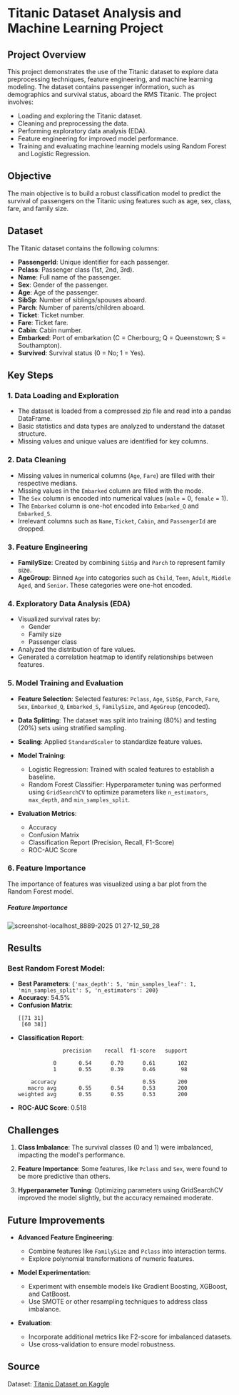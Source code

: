 # Titanic Dataset Analysis and Machine Learning Project

## Project Overview
This project demonstrates the use of the Titanic dataset to explore data preprocessing techniques, feature engineering, and machine learning modeling. The dataset contains passenger information, such as demographics and survival status, aboard the RMS Titanic. The project involves:

- Loading and exploring the Titanic dataset.
- Cleaning and preprocessing the data.
- Performing exploratory data analysis (EDA).
- Feature engineering for improved model performance.
- Training and evaluating machine learning models using Random Forest and Logistic Regression.

## Objective
The main objective is to build a robust classification model to predict the survival of passengers on the Titanic using features such as age, sex, class, fare, and family size.

## Dataset
The Titanic dataset contains the following columns:

- **PassengerId**: Unique identifier for each passenger.
- **Pclass**: Passenger class (1st, 2nd, 3rd).
- **Name**: Full name of the passenger.
- **Sex**: Gender of the passenger.
- **Age**: Age of the passenger.
- **SibSp**: Number of siblings/spouses aboard.
- **Parch**: Number of parents/children aboard.
- **Ticket**: Ticket number.
- **Fare**: Ticket fare.
- **Cabin**: Cabin number.
- **Embarked**: Port of embarkation (C = Cherbourg; Q = Queenstown; S = Southampton).
- **Survived**: Survival status (0 = No; 1 = Yes).

## Key Steps

### 1. Data Loading and Exploration
- The dataset is loaded from a compressed zip file and read into a pandas DataFrame.
- Basic statistics and data types are analyzed to understand the dataset structure.
- Missing values and unique values are identified for key columns.

### 2. Data Cleaning
- Missing values in numerical columns (`Age`, `Fare`) are filled with their respective medians.
- Missing values in the `Embarked` column are filled with the mode.
- The `Sex` column is encoded into numerical values (`male` = 0, `female` = 1).
- The `Embarked` column is one-hot encoded into `Embarked_Q` and `Embarked_S`.
- Irrelevant columns such as `Name`, `Ticket`, `Cabin`, and `PassengerId` are dropped.

### 3. Feature Engineering
- **FamilySize**: Created by combining `SibSp` and `Parch` to represent family size.
- **AgeGroup**: Binned `Age` into categories such as `Child`, `Teen`, `Adult`, `Middle Aged`, and `Senior`. These categories were one-hot encoded.

### 4. Exploratory Data Analysis (EDA)
- Visualized survival rates by:
  - Gender
  - Family size
  - Passenger class
- Analyzed the distribution of fare values.
- Generated a correlation heatmap to identify relationships between features.

### 5. Model Training and Evaluation
- **Feature Selection**: 
  Selected features: `Pclass`, `Age`, `SibSp`, `Parch`, `Fare`, `Sex`, `Embarked_Q`, `Embarked_S`, `FamilySize`, and `AgeGroup` (encoded).

- **Data Splitting**: 
  The dataset was split into training (80%) and testing (20%) sets using stratified sampling.

- **Scaling**:
  Applied `StandardScaler` to standardize feature values.

- **Model Training**:
  - Logistic Regression: Trained with scaled features to establish a baseline.
  - Random Forest Classifier: Hyperparameter tuning was performed using `GridSearchCV` to optimize parameters like `n_estimators`, `max_depth`, and `min_samples_split`.

- **Evaluation Metrics**:
  - Accuracy
  - Confusion Matrix
  - Classification Report (Precision, Recall, F1-Score)
  - ROC-AUC Score

### 6. Feature Importance
The importance of features was visualized using a bar plot from the Random Forest model.

##### Feature Importance

![screenshot-localhost_8889-2025 01 27-12_59_28](https://github.com/user-attachments/assets/b428c2ef-7238-4667-b4cb-d8758a655bdc)

## Results
### Best Random Forest Model:
- **Best Parameters**: `{'max_depth': 5, 'min_samples_leaf': 1, 'min_samples_split': 5, 'n_estimators': 200}`
- **Accuracy**: 54.5%
- **Confusion Matrix**:
  ```
  [[71 31]
   [60 38]]
  ```
- **Classification Report**:
  ```
                precision    recall  f1-score   support

             0       0.54      0.70      0.61       102
             1       0.55      0.39      0.46        98

      accuracy                           0.55       200
     macro avg       0.55      0.54      0.53       200
  weighted avg       0.55      0.55      0.53       200
  ```
- **ROC-AUC Score**: 0.518

## Challenges
1. **Class Imbalance**: 
   The survival classes (0 and 1) were imbalanced, impacting the model's performance.

2. **Feature Importance**: 
   Some features, like `Pclass` and `Sex`, were found to be more predictive than others.

3. **Hyperparameter Tuning**: 
   Optimizing parameters using GridSearchCV improved the model slightly, but the accuracy remained moderate.

## Future Improvements
- **Advanced Feature Engineering**:
  - Combine features like `FamilySize` and `Pclass` into interaction terms.
  - Explore polynomial transformations of numeric features.

- **Model Experimentation**:
  - Experiment with ensemble models like Gradient Boosting, XGBoost, and CatBoost.
  - Use SMOTE or other resampling techniques to address class imbalance.

- **Evaluation**:
  - Incorporate additional metrics like F2-score for imbalanced datasets.
  - Use cross-validation to ensure model robustness.

## Source

Dataset: [Titanic Dataset on Kaggle](https://www.kaggle.com/datasets/waqi786/titanic-dataset)

